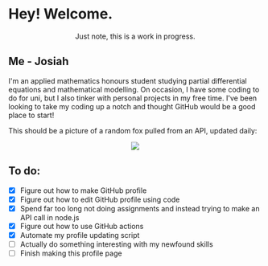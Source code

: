 # Hey! Welcome.
<p align='center'> Just note, this is a work  in progress. </p>

## Me - Josiah
I'm an applied mathematics honours student studying partial differential equations and mathematical modelling. On occasion, I have some coding to do for uni, but I also tinker with personal projects in my free time. I've been looking to take my coding up a notch and thought GitHub would be a good place to start!

This should be a picture of a random fox pulled from an API, updated daily: 
<p align="center">
    <img src="https:&#x2F;&#x2F;randomfox.ca&#x2F;images&#x2F;80.jpg"/>
</p>

## To do:
 - [x] Figure out how to make GitHub profile
 - [x] Figure out how to edit GitHub profile using code
 - [x] Spend far too long not doing assignments and instead trying to make an API call in node.js
 - [x] Figure out how to use GitHub actions
 - [x] Automate my profile updating script
 - [ ] Actually do something interesting with my newfound skills
 - [ ] Finish making this profile page